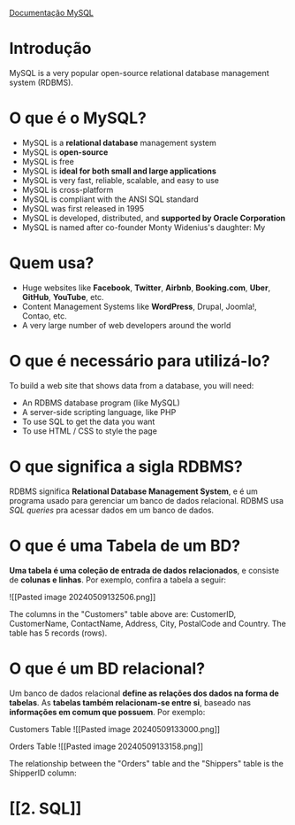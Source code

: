 [Documentação MySQL](https://www.w3schools.com/MySQL/)
# Introdução
MySQL is a very popular open-source relational database management system (RDBMS).
# O que é o MySQL?
- MySQL is a **relational database** management system
- MySQL is **open-source**
- MySQL is free
- MySQL is **ideal for both small and large applications**
- MySQL is very fast, reliable, scalable, and easy to use
- MySQL is cross-platform
- MySQL is compliant with the ANSI SQL standard
- MySQL was first released in 1995
- MySQL is developed, distributed, and **supported by Oracle Corporation**
- MySQL is named after co-founder Monty Widenius's daughter: My
# Quem usa?
- Huge websites like **Facebook**, **Twitter**, **Airbnb**, **Booking.com**, **Uber**, **GitHub**, **YouTube**, etc.
- Content Management Systems like **WordPress**, Drupal, Joomla!, Contao, etc.
- A very large number of web developers around the world
# O que é necessário para utilizá-lo?
To build a web site that shows data from a database, you will need:

- An RDBMS database program (like MySQL)
- A server-side scripting language, like PHP
- To use SQL to get the data you want
- To use HTML / CSS to style the page
# O que significa a sigla RDBMS?
RDBMS significa **Relational Database Management System**, e é um programa usado para gerenciar um banco de dados relacional. RDBMS usa *SQL queries* pra acessar dados em um banco de dados.
# O que é uma Tabela de um BD?
**Uma tabela é uma coleção de entrada de dados relacionados**, e consiste de **colunas e linhas**. Por exemplo, confira a tabela a seguir:

![[Pasted image 20240509132506.png]]

The columns in the "Customers" table above are: CustomerID, CustomerName, ContactName, Address, City, PostalCode and Country. The table has 5 records (rows).
# O que é um BD relacional?
Um banco de dados relacional **define as relações dos dados na forma de tabelas**. As **tabelas também relacionam-se entre si**, baseado nas **informações em comum que possuem**. Por exemplo:

Customers Table
![[Pasted image 20240509133000.png]]

Orders Table
![[Pasted image 20240509133158.png]]

The relationship between the "Orders" table and the "Shippers" table is the ShipperID column:
# [[2. SQL]]